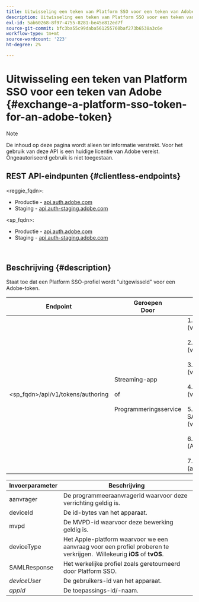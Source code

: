```yaml
---
title: Uitwisseling een teken van Platform SSO voor een teken van Adobe
description: Uitwisseling een teken van Platform SSO voor een teken van Adobe
exl-id: 5ab60268-8f97-4755-8281-be45e812ed7f
source-git-commit: bfc3ba55c99daba561255760baf273b6538a3c6e
workflow-type: tm+mt
source-wordcount: '223'
ht-degree: 2%

---
```


# Uitwisseling een teken van Platform SSO voor een teken van Adobe {#exchange-a-platform-sso-token-for-an-adobe-token}

>[!NOTE]
>
>De inhoud op deze pagina wordt alleen ter informatie verstrekt. Voor het gebruik van deze API is een huidige licentie van Adobe vereist. Ongeautoriseerd gebruik is niet toegestaan.

## REST API-eindpunten {#clientless-endpoints}

&lt;reggie_fqdn>:

* Productie - [api.auth.adobe.com](http://api.auth.adobe.com/)
* Staging - [api.auth-staging.adobe.com](http://api.auth-staging.adobe.com/)

&lt;sp_fqdn>:

* Productie - [api.auth.adobe.com](http://api.auth.adobe.com/)
* Staging - [api.auth-staging.adobe.com](http://api.auth-staging.adobe.com/)

</br>

## Beschrijving {#description}

Staat toe dat een Platform SSO-profiel wordt &quot;uitgewisseld&quot; voor een Adobe-token.

| Endpoint | Geroepen  </br>Door | Invoer   </br>Params | HTTP  </br>Methode | Antwoord | HTTP  </br>Antwoord |
| --- | --- | --- | --- | --- | --- |
| &lt;sp_fqdn>/api/v1/tokens/authoring | Streaming-app</br></br>of</br></br>Programmeringsservice | 1. aanvrager (verplicht)</br>    </br>2.  deviceId (verplicht)</br>    </br>3.  mvpd (verplicht)</br>    </br>4.  deviceType (verplicht)</br>    </br>5.  SAMLResponse (verplicht)</br>    </br>6.  deviceUser (Afgekeurd)</br>    </br>7.  appId (afgekeurd) | POST | De succesvolle reactie zal 204 Geen Inhoud zijn, erop wijzend dat het teken met succes werd gecreeerd en klaar voor gebruik voor de auteurstromen is. | 204 - Geen inhoud   </br>400 - Onjuist verzoek |


| Invoerparameter | Beschrijving |
| --- | --- |
| aanvrager | De programmeeraanvragerId waarvoor deze verrichting geldig is. |
| deviceId | De id-bytes van het apparaat. |
| mvpd | De MVPD-id waarvoor deze bewerking geldig is. |
| deviceType | Het Apple-platform waarvoor we een aanvraag voor een profiel proberen te verkrijgen.  Willekeurig **iOS** of **tvOS**. |
| SAMLResponse | Het werkelijke profiel zoals geretourneerd door Platform SSO. |
| _deviceUser_ | De gebruikers-id van het apparaat. |
| _appId_ | De toepassings-id/-naam. |
